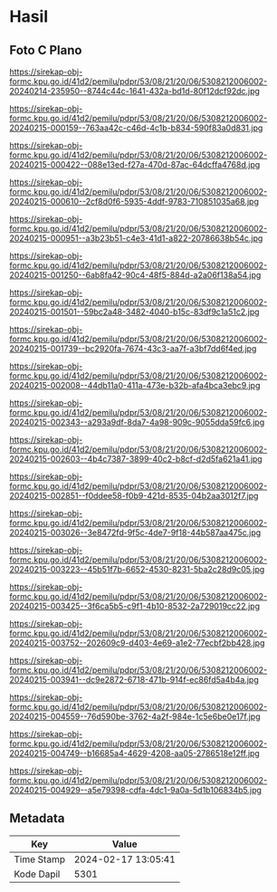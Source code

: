 # Hasil

## Foto C Plano

https://sirekap-obj-formc.kpu.go.id/41d2/pemilu/pdpr/53/08/21/20/06/5308212006002-20240214-235950--8744c44c-1641-432a-bd1d-80f12dcf92dc.jpg

https://sirekap-obj-formc.kpu.go.id/41d2/pemilu/pdpr/53/08/21/20/06/5308212006002-20240215-000159--763aa42c-c46d-4c1b-b834-590f83a0d831.jpg

https://sirekap-obj-formc.kpu.go.id/41d2/pemilu/pdpr/53/08/21/20/06/5308212006002-20240215-000422--088e13ed-f27a-470d-87ac-64dcffa4768d.jpg

https://sirekap-obj-formc.kpu.go.id/41d2/pemilu/pdpr/53/08/21/20/06/5308212006002-20240215-000610--2cf8d0f6-5935-4ddf-9783-710851035a68.jpg

https://sirekap-obj-formc.kpu.go.id/41d2/pemilu/pdpr/53/08/21/20/06/5308212006002-20240215-000951--a3b23b51-c4e3-41d1-a822-20786638b54c.jpg

https://sirekap-obj-formc.kpu.go.id/41d2/pemilu/pdpr/53/08/21/20/06/5308212006002-20240215-001250--6ab8fa42-90c4-48f5-884d-a2a06f138a54.jpg

https://sirekap-obj-formc.kpu.go.id/41d2/pemilu/pdpr/53/08/21/20/06/5308212006002-20240215-001501--59bc2a48-3482-4040-b15c-83df9c1a51c2.jpg

https://sirekap-obj-formc.kpu.go.id/41d2/pemilu/pdpr/53/08/21/20/06/5308212006002-20240215-001739--bc2920fa-7674-43c3-aa7f-a3bf7dd6f4ed.jpg

https://sirekap-obj-formc.kpu.go.id/41d2/pemilu/pdpr/53/08/21/20/06/5308212006002-20240215-002008--44db11a0-411a-473e-b32b-afa4bca3ebc9.jpg

https://sirekap-obj-formc.kpu.go.id/41d2/pemilu/pdpr/53/08/21/20/06/5308212006002-20240215-002343--a293a9df-8da7-4a98-909c-9055dda59fc6.jpg

https://sirekap-obj-formc.kpu.go.id/41d2/pemilu/pdpr/53/08/21/20/06/5308212006002-20240215-002603--4b4c7387-3899-40c2-b8cf-d2d5fa621a41.jpg

https://sirekap-obj-formc.kpu.go.id/41d2/pemilu/pdpr/53/08/21/20/06/5308212006002-20240215-002851--f0ddee58-f0b9-421d-8535-04b2aa3012f7.jpg

https://sirekap-obj-formc.kpu.go.id/41d2/pemilu/pdpr/53/08/21/20/06/5308212006002-20240215-003026--3e8472fd-9f5c-4de7-9f18-44b587aa475c.jpg

https://sirekap-obj-formc.kpu.go.id/41d2/pemilu/pdpr/53/08/21/20/06/5308212006002-20240215-003223--45b51f7b-6652-4530-8231-5ba2c28d9c05.jpg

https://sirekap-obj-formc.kpu.go.id/41d2/pemilu/pdpr/53/08/21/20/06/5308212006002-20240215-003425--3f6ca5b5-c9f1-4b10-8532-2a729019cc22.jpg

https://sirekap-obj-formc.kpu.go.id/41d2/pemilu/pdpr/53/08/21/20/06/5308212006002-20240215-003752--202609c9-d403-4e69-a1e2-77ecbf2bb428.jpg

https://sirekap-obj-formc.kpu.go.id/41d2/pemilu/pdpr/53/08/21/20/06/5308212006002-20240215-003941--dc9e2872-6718-471b-914f-ec86fd5a4b4a.jpg

https://sirekap-obj-formc.kpu.go.id/41d2/pemilu/pdpr/53/08/21/20/06/5308212006002-20240215-004559--76d590be-3762-4a2f-984e-1c5e6be0e17f.jpg

https://sirekap-obj-formc.kpu.go.id/41d2/pemilu/pdpr/53/08/21/20/06/5308212006002-20240215-004749--b16685a4-4629-4208-aa05-2786518e12ff.jpg

https://sirekap-obj-formc.kpu.go.id/41d2/pemilu/pdpr/53/08/21/20/06/5308212006002-20240215-004929--a5e79398-cdfa-4dc1-9a0a-5d1b106834b5.jpg


## Metadata

| Key        | Value               |
| ---------- | ------------------- |
| Time Stamp | 2024-02-17 13:05:41 |
| Kode Dapil | 5301                |



